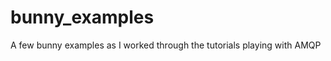 bunny_examples
==============

A few bunny examples as I worked through the tutorials playing with AMQP
